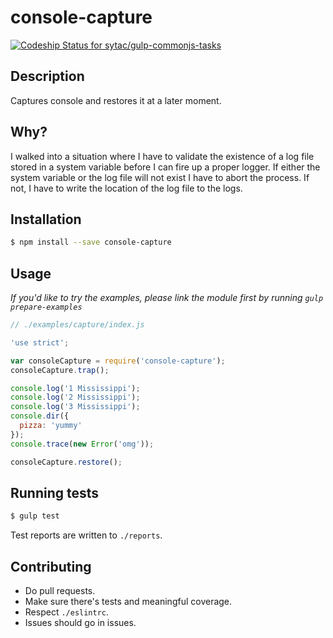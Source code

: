 # console-capture

[![Codeship Status for sytac/gulp-commonjs-tasks](https://codeship.com/projects/69dc7400-53c5-0133-1404-76919038d6b2/status?branch=master)](https://codeship.com/projects/108414)

## Description

Captures console and restores it at a later moment.

## Why?

I walked into a situation where I have to validate the existence of a log
file stored in a system variable before I can fire up a proper logger.
If either the system variable or the log file will not exist I have to abort the
process. If not, I have to write the location of the log file to
the logs.

## Installation

```bash
$ npm install --save console-capture
```

## Usage

*If you'd like to try the examples, please link the module first by running `gulp prepare-examples`*

```js
// ./examples/capture/index.js

'use strict';

var consoleCapture = require('console-capture');
consoleCapture.trap();

console.log('1 Mississippi');
console.log('2 Mississippi');
console.log('3 Mississippi');
console.dir({
  pizza: 'yummy'
});
console.trace(new Error('omg'));

consoleCapture.restore();

```


## Running tests

```bash
$ gulp test
```

Test reports are written to `./reports`.

## Contributing

-   Do pull requests.
-   Make sure there's tests and meaningful coverage.
-   Respect `./eslintrc`.
-   Issues should go in issues.
